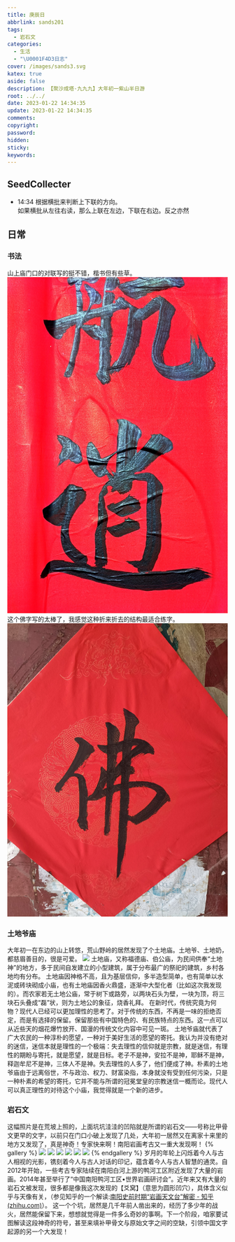 ```yaml
---
title: 庚辰日
abbrlink: sands201
tags:
  - 岩石文
categories:
  - 生活
  - "\U0001F4D3日志"
cover: /images/sands3.svg
katex: true
aside: false
description: 【聚沙成塔·九九九】大年初一紫山半日游
root: ../../
date: 2023-01-22 14:34:35
update: 2023-01-22 14:34:35
comments:
copyright:
password:
hidden:
sticky:
keywords:
---
```


## SeedCollecter
- 14:34 根据横批来判断上下联的方向。<br>如果横批从左往右读，那么上联在左边，下联在右边。反之亦然


## 日常

### 书法
山上庙门口的对联写的挺不错，楷书但有些草。
![](../../../images/20230102/IMG_20230122_162941.jpg)
这个佛字写的太棒了，我感觉这种折来折去的结构最适合练字。
![](../../../images/20230102/IMG_20230122_154151.jpg)
### 土地爷庙
大年初一在东边的山上转悠，荒山野岭的居然发现了个土地庙。土地爷、土地奶，都慈眉善目的，很是可爱。
![](../../../images/20230102/IMG_20230124_094125.jpg)
土地庙，又称福德庙、伯公庙，为民间供奉“土地神”的地方，多于民间自发建立的小型建筑，属于分布最广的祭祀的建筑，乡村各地均有分布。
土地庙因神格不高，且为基层信仰，多半造型简单，也有简单以水泥或砖块砌成小庙，也有土地庙因香火鼎盛，逐渐中大型化者（比如这次我发现的）。而农家若无土地公庙，常于树下或路旁，以两块石头为壁，一块为顶，将三块石头叠成“磊”状，则为土地公的象征，烧香礼拜。
在新时代，传统究竟为何物？现代人已经可以更加理性的思考了。对于传统的东西，不再是一味的拒绝否定，而是有选择的保留。保留那些有中国特色的、有民族特点的东西。这一点可以从近些天的烟花爆竹放开、国漫的传统文化内容中可见一斑。
土地爷庙就代表了广大农民的一种淳朴的愿望，一种对于美好生活的愿望的寄托。我认为并没有绝对的迷信，迷信本就是理性的一个极端：失去理性的信仰就是宗教，就是迷信，有理性的期盼与寄托，就是愿望，就是目标。老子不是神，安拉不是神，耶稣不是神，释迦牟尼不是神，三体人不是神。失去理性的人多了，他们便成了神。朴素的土地爷庙由于远离俗世，不与政治、权力、财富染指，本身就没有受到任何污染，只是一种朴素的希望的寄托，它并不能与所谓的冠冕堂皇的宗教迷信一概而论。现代人可以真正理性的对待这个小庙，我觉得就是一个新的进步。

### 岩石文
这幅照片是在荒坡上照的，上面坑坑洼洼的凹陷就是所谓的岩石文——号称比甲骨文更早的文字，以前只在门口小破上发现了几处，大年初一居然又在离家十来里的地方又发现了，真是神奇！专家快来啊！南阳岩画考古又一重大发现啊！
{% gallery %}
<img src="https://img.500px.me/photo/dff7efb584b12a50d685e413b053d3302/bffa2fdc5b5849cab765b3174470fba3.jpg!p2"  referrerPolicy="no-referrer" />
<img src="https://img.500px.me/photo/dff7efb584b12a50d685e413b053d3302/a2066f24723540408f4b5ce71eca36ba.jpg!p2"  referrerPolicy="no-referrer" />
<img src="https://img.500px.me/photo/dff7efb584b12a50d685e413b053d3302/c23d4984ca264be593b192cfc86e79fa.jpg!p2"  referrerPolicy="no-referrer" />
<img src="https://img.500px.me/photo/dff7efb584b12a50d685e413b053d3302/722d4ee8e38b477b93a3cabb811f5256.jpg!p2"  referrerPolicy="no-referrer" />
<img src="https://img.500px.me/photo/dff7efb584b12a50d685e413b053d3302/669c1971587748c2bf3216bec7dc66e5.jpg!p2"  referrerPolicy="no-referrer" />
<img src="https://img.500px.me/photo/dff7efb584b12a50d685e413b053d3302/bc8541a8aaba45bc88802e5745416363.jpg!p2"  referrerPolicy="no-referrer" />
{% endgallery %}
岁月的年轮上闪烁着今人与古人相视的光影，镌刻着今人与古人对话的印记，蕴含着今人与古人智慧的通灵。自2012年开始，一些考古专家陆续在南阳白河上游的鸭河工区附近发现了大量的岩画。2014年甚至举行了“中国南阳鸭河工区•世界岩画研讨会”。近年来又有大量的岩石文被发现，很多都是像我这次发现的【爻窝】（意思为圆形凹穴），具体含义似乎与天像有关，（参见知乎的一个解读:[南阳史前时期“岩画天文台”解密 - 知乎 (zhihu.com)](https://zhuanlan.zhihu.com/p/501864874)）。
这一个个坑，居然是几千年前人凿出来的，经历了多少年的战火，居然能保留下来，想想就觉得是一件多么奇妙的事啊。下一个阶段，咱家要试图解读这段神奇的符号，甚至来填补甲骨文与原始文字之间的空缺，引领中国文字起源的另一个大发现！



